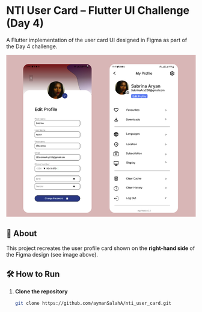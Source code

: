 # NTI User Card – Flutter UI Challenge (Day 4)

A Flutter implementation of the user card UI designed in Figma as part of the Day 4 challenge.

![Figma Design](figma.png)

## 📌 About

This project recreates the user profile card shown on the **right-hand side** of the Figma design (see image above).



## 🛠️ How to Run
1. **Clone the repository**
   ```bash
   git clone https://github.com/aymanSalahA/nti_user_card.git
